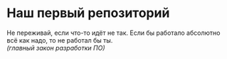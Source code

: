 # Наш первый репозиторий

Не переживай, если что-то идёт не так. 
Если бы работало абсолютно всё как надо, то не работал бы ты.  
*(главный закон разработки ПО)*
